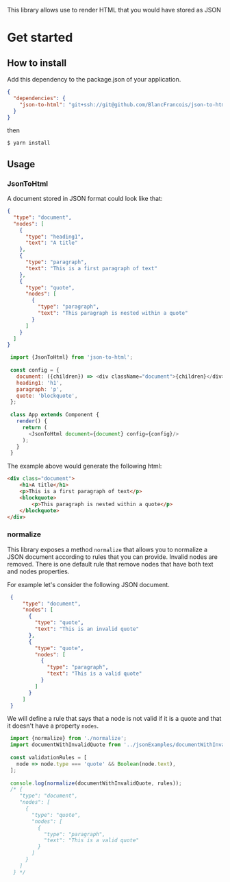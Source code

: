 This library allows use to render HTML that you would have stored as JSON

# Get started

## How to install

Add this dependency to the package.json of your application.

```json
{
  "dependencies": {
    "json-to-html": "git+ssh://git@github.com/BlancFrancois/json-to-html.git"
  }
}
```

then

    $ yarn install

## Usage

### JsonToHtml

A document stored in JSON format could look like that:

```json
{
  "type": "document",
  "nodes": [
    {
      "type": "heading1",
      "text": "A title"
    },
    {
      "type": "paragraph",
      "text": "This is a first paragraph of text"
    },
    {
      "type": "quote",
      "nodes": [
        {
          "type": "paragraph",
          "text": "This paragraph is nested within a quote"
        }      
      ]
    }
  ]
}
```

```javascript
 import {JsonToHtml} from 'json-to-html';
 
 const config = {
   document: ({children}) => <div className="document">{children}</div>,
   heading1: 'h1',
   paragraph: 'p',
   quote: 'blockquote',
 };
 
 class App extends Component {
   render() {
     return (
       <JsonToHtml document={document} config={config}/>
     );
   }
 }
``` 

The example above would generate the following html:

```html
<div class="document">
    <h1>A title</h1>
    <p>This is a first paragraph of text</p>
    <blockquote>
        <p>This paragraph is nested within a quote</p>    
    </blockquote>
</div>
```

### normalize

This library exposes a method `normalize` that allows you to normalize a JSON document according to rules that
 you can provide. Invalid nodes are removed. There is one default rule that remove nodes that have both 
 text and nodes properties.
 
For example let's consider the following JSON document.
 
```json
 {
     "type": "document",
     "nodes": [
       {
         "type": "quote",
         "text": "This is an invalid quote"
       },
       {
         "type": "quote",
         "nodes": [
           {
             "type": "paragraph",
             "text": "This is a valid quote"
           }
         ]
       }
     ]
 }
```
 
We will define a rule that says that a node is not valid if it is a quote and that it doesn't have a 
property `nodes`. 
 
```javascript
 import {normalize} from './normalize';
 import documentWithInvalidQuote from '../jsonExamples/documentWithInvalidQuote';
 
 const validationRules = [
   node => node.type === 'quote' && Boolean(node.text),
 ];
 
 console.log(normalize(documentWithInvalidQuote, rules));
 /* {
    "type": "document",
    "nodes": [
      {
        "type": "quote",
        "nodes": [
          {
            "type": "paragraph",
            "text": "This is a valid quote"
          }
        ]
      }
    ]
  } */
``` 
